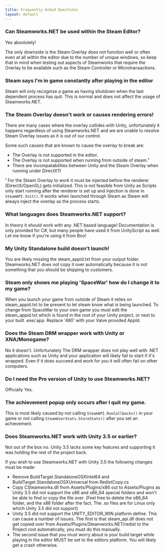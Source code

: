 ```yaml
---
title: Frequently Asked Questions
layout: default
---
```

### Can Steamworks.NET be used within the Steam Editor?

Yes absolutely!

The only downside is the Steam Overlay does not function well or often even at all within the editor due to the number of unique windows, so keep that in mind when testing out aspects of Steamworks that require the Overlay to be available such as the Steam Controller or Microtransactions.

### Steam says I'm in game constantly after playing in the editor

Steam will only recognize a game as having shutdown when the last dependent process has quit. This is normal and does not affect the usage of Steamworks.NET.

### The Steam Overlay doesn't work or causes rendering errors!

There are many cases where the overlay collides with Unity, unfortunately it happens regardless of using Steamworks.NET and we are unable to resolve Steam Overlay issues as it is out of our control.

Some such causes that are known to cause the overlay to break are:

 * The Overlay is not supported in the editor.
 * The Overlay is not supported when running from outside of steam.¹
 * There are incompatabilities between Unity and the Steam Overlay when running under DirectX11

¹ For the Steam Overlay to work it must be injected before the renderer (DirectX/OpenGL) gets initialized. This is not feasible from Unity as Scripts only start running after the renderer is set up and injection is done in `SteamAPI.Init()`. It works when launched through Steam as Steam will always inject the overlay as the process starts.

### What languages does Steamworks.NET support?

In theory it should work with any .NET based language! Documentation is only provided for C#, but many people have used it from UnityScript as well. Let me know if you're using it from Boo!

### My Unity Standalone build doesn't launch!

You are likely missing the steam_appid.txt from your output folder. Steamworks.NET does not copy it over automatically because it is not something that you should be shipping to customers.

### Steam only shows me playing 'SpaceWar' how do I change it to my game?

When you launch your game from outside of Steam it relies on steam_appid.txt to be present to let steam know what is being launched. To change from SpaceWar to your own game you must edit the steam_appid.txt which is found in the root of your Unity project, or next to your built .exe/.app. Replace '480' with your Valve provided AppId.

### Does the Steam DRM wrapper work with Unity or XNA/Monogame?

No it doesn't. Unfortunately The DRM wrapper does not play well with .NET applications such as Unity and your application will likely fail to start if it's wrapped. Even if it does succeed and work for you it will often fail on other computers.

### Do I need the Pro version of Unity to use Steamworks.NET?

Officially Yes.

### The achievement popup only occurs after I quit my game.

This is most likely caused by not calling `SteamAPI.RunCallbacks()` in your game or not calling `SteamUserStats.StoreStats()` after you set an achievement.

### Does Steamworks.NET work with Unity 3.5 or earlier?

Not out of the box no. Unity 3.5 lacks some key features and supporting it was holding the rest of the project back.

If you wish to use Steamworks.NET with Unity 3.5 the following changes must be made:

* Remove BuildTarget.StandaloneOSXIntel64 and BuildTarget.StandaloneOSXUniversal from RedistCopy.cs
* Copy CSteamworks.dll from Assets/Plugins/x86 out to Assets/Plugins as Unity 3.5 did not support the x86 and x86_64 special folders and won't be able to find or copy the file over. (Feel free to delete the x86_64 folder, and the x86 folder after the fact. The .so files are for Linux only which Unity 3.5 did not support)
* Unity 3.5 did not support the UNITY_EDITOR_WIN platform define. This can cause a number of issues. The first is that steam_api.dll does not get copied over from Assets/Plugins/Steamworks.NET/redist to the Project root automatically, you must do this manually.
* The second issue that you must worry about is your build target while playing in the editor MUST be set to the editors platform. You will likely get a crash otherwise.